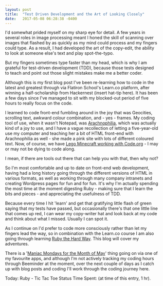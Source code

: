 ```yaml
---
layout: post
title:  "Test Driven Development and the Art of Looking Closely"
date:   2017-05-08 06:28:38 -0400
---
```



I'd somewhat prided myself on my sharp eye for detail. A few years in several roles in image processing meant I honed the skill of scanning over images that flashed by as quickly as my mind could process and my fingers could type. As a result, I had developed the art of the copy-edit, the ability to look at someone else's text and play spot-the-typo.

But my fingers sometimes type faster than my head, which is why I am grateful for test-driven development (TDD), because those tests designed to teach and point out those slight mistakes make me a better coder.


Although this is my first blog post I've been re-learning how to code in the latest and greatest through via Flatiron School's Learn.co platform, after winning a half-scholarship from Hackernest (insert hat-tip here). It has been a few days since I've managed to sit with my blocked-out period of five hours to really focus on the code.

I learned to code front-end fumbling around in the joy that was Geocities, scrolling text, awkward colour combination, and - yes - frames. My coding tool of use, when it wasn't Notepad, was [Arachnophilia](http://https://arachnoid.com/arachnophilia/index_old.html), which was actually kind of a joy to use, and I have a vague recollection of letting a five-year-old use my computer and teaching her a bit of HTML front-end with Arachnophilia as well - she made a pink site with lots of different coloured text. Now, of course, we have [Lego Minecraft working with Code.org](http://https://blogs.msdn.microsoft.com/user_ed/2015/11/17/teach-kids-to-code-with-minecraft-and-code-org/) - I may or may not be dying to code along.

I mean, if there are tools out there that can help you with that, then why not?


So I'm most comfortable and up to date on front-end web development, having had a long history going through the different versions of HTML in various formats, as well as working through many company intranets and creating Wordpress pages for fun and for fun. It's why I'm actually spending the most time at the moment digesting Ruby - making sure that I learn the bits and pieces - and appreciating the usefulness of TDD.

Because every time I hit 'learn' and get that gratifying little flash of green saying that my tests have passed, but occasionally there's that one little line that comes up red, I can wear my copy-writer hat and look back at my code and think about what I missed. Usually I can spot it. 

As I continue on I'd prefer to code more consciously rather than let my fingers lead the way, so in combination with the Learn.co course I am also going through learning [Ruby the Hard Way](https://learnrubythehardway.org/). This blog will cover my adventures.


There is a '[Maniac Mondays for the Month of May](http:/http://forum.beeminder.com/t/maniac-mornings-in-the-month-of-may/3160/)' thing going on via one of my favourite apps, and although I'm not actively tracking my coding hours through Beeminder at the moment, over the next couple of days as I catch up with blog posts and coding I'll work through the coding journey here.




Today:
Ruby - Tic Tac Toe Status
Time Spent: (at time of this entry, 1 hr).
